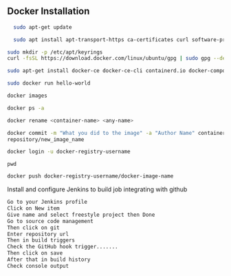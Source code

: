 
## Docker Installation



```bash
  sudo apt-get update 
```
```bash
  sudo apt install apt-transport-https ca-certificates curl software-propertiescommon
```
```bash
sudo mkdir -p /etc/apt/keyrings
curl -fsSL https://download.docker.com/linux/ubuntu/gpg | sudo gpg --dearmor -o /etc/apt/keyrings/docker.gpg
```
```bash
sudo apt-get install docker-ce docker-ce-cli containerd.io docker-compose-plugin
```
```bash
sudo docker run hello-world
```
```bash
docker images
```
```bash
docker ps -a
```
```bash
docker rename <container-name> <any-name>
```
```bash
docker commit -m "What you did to the image" -a "Author Name" container_id
repository/new_image_name

```
```bash
docker login -u docker-registry-username
```
```
pwd
```
```bash
docker push docker-registry-username/docker-image-name
```
Install and configure Jenkins to build job integrating with github
```bash
Go to your Jenkins profile
Click on New item
Give name and select freestyle project then Done
Go to source code management
Then click on git
Enter repository url
Then in build triggers
Check the GitHub hook trigger.......
Then click on save
After that in build history
Check console output
```
